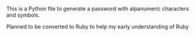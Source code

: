 This is a Python file to generate a password with alpanumeric characters and symbols.

Planned to be converted to Ruby to help my early understanding of Ruby
